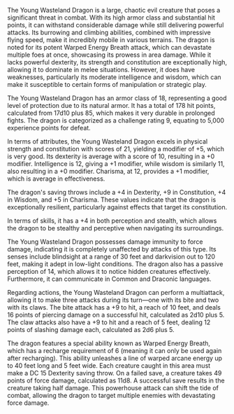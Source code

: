 The Young Wasteland Dragon is a large, chaotic evil creature that poses a significant threat in combat. With its high armor class and substantial hit points, it can withstand considerable damage while still delivering powerful attacks. Its burrowing and climbing abilities, combined with impressive flying speed, make it incredibly mobile in various terrains. The dragon is noted for its potent Warped Energy Breath attack, which can devastate multiple foes at once, showcasing its prowess in area damage. While it lacks powerful dexterity, its strength and constitution are exceptionally high, allowing it to dominate in melee situations. However, it does have weaknesses, particularly its moderate intelligence and wisdom, which can make it susceptible to certain forms of manipulation or strategic play.

The Young Wasteland Dragon has an armor class of 18, representing a good level of protection due to its natural armor. It has a total of 178 hit points, calculated from 17d10 plus 85, which makes it very durable in prolonged fights. The dragon is categorized as a challenge rating 9, equating to 5,000 experience points for defeat. 

In terms of attributes, the Young Wasteland Dragon excels in physical strength and constitution with scores of 21, yielding a modifier of +5, which is very good. Its dexterity is average with a score of 10, resulting in a +0 modifier. Intelligence is 12, giving a +1 modifier, while wisdom is similarly 11, also resulting in a +0 modifier. Charisma, at 12, provides a +1 modifier, which is average in effectiveness.

The dragon's saving throws include a +4 in Dexterity, +9 in Constitution, +4 in Wisdom, and +5 in Charisma. These values indicate that the dragon is exceptionally resilient, particularly against effects that target its constitution.

In terms of skills, it has a +4 in both perception and stealth, which allows the dragon to be stealthy and perceptive when navigating its surroundings.

The Young Wasteland Dragon possesses damage immunity to force damage, indicating it is completely unaffected by attacks of this type. Its senses include blindsight at a range of 30 feet and darkvision out to 120 feet, making it adept in low-light conditions. The dragon also has a passive perception of 14, which allows it to notice hidden creatures effectively. Furthermore, it can communicate in Common and Draconic languages.

Regarding actions, the Young Wasteland Dragon can perform a multiattack, allowing it to make three attacks during its turn—one with its bite and two with its claws. The bite attack has a +9 to hit, a reach of 10 feet, and deals 16 points of piercing damage on a successful hit, calculated as 2d10 plus 5. The claw attacks also have a +9 to hit and a reach of 5 feet, dealing 12 points of slashing damage each, calculated as 2d6 plus 5.

The dragon features a special ability known as Warped Energy Breath, which has a recharge requirement of 6 (meaning it can only be used again after recharging). This ability unleashes a line of warped arcane energy up to 40 feet long and 5 feet wide. Each creature caught in this area must make a DC 15 Dexterity saving throw. On a failed save, a creature takes 49 points of force damage, calculated as 11d8. A successful save results in the creature taking half damage. This powerhouse attack can shift the tide of combat, allowing the dragon to target multiple enemies with devastating force damage.